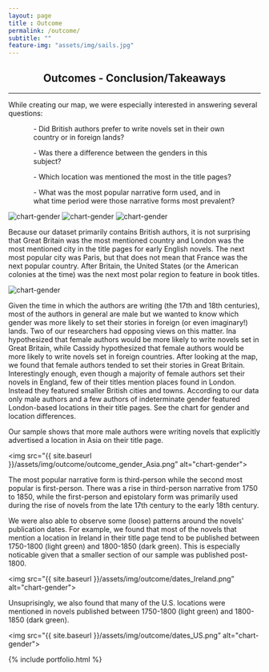 ```yaml
---
layout: page
title : Outcome
permalink: /outcome/
subtitle: ""
feature-img: "assets/img/sails.jpg"
---
```

<html>
  <head>
    <meta name="viewport" content="width=device-width, initial-scale=1">
  </head>
  <body>
    <h2 style="text-align:center">Outcomes - Conclusion/Takeaways</h2>
    <hr>
  
<p>While creating our map, we were especially interested in answering several questions:</p>
 
<p style="margin-left: 50px; margin-right: 50px"> - Did British authors prefer to write novels set in their own country or in foreign lands?</p>
<p style="margin-left: 50px; margin-right: 50px">- Was there a difference between the genders in this subject?</p>
<p style="margin-left: 50px; margin-right: 50px">- Which location was mentioned the most in the title pages?</p>
<p style="margin-left: 50px; margin-right: 50px">- What was the most popular narrative form used, and in what time period were those narrative forms most prevalent?</p>

<img src="{{ site.baseurl }}/assets/img/outcome/outcome_popularlocations_updated.jpg" alt="chart-gender">
<img src="{{ site.baseurl }}/assets/img/outcome/outcome_locations_USregions.png" alt="chart-gender">
<img src="{{ site.baseurl }}/assets/img/outcome/outcome_cities.jpg" alt="chart-gender">

<p>Because our dataset primarily contains British authors, it is not surprising that Great Britain was the most mentioned country and London was the most mentioned city in the title pages for early English novels. The next most popular city was Paris, but that does not mean that France was the next popular country. After Britain, the United States (or the American colonies at the time) was the next most polar region to feature in book titles.</p>

<img src="{{ site.baseurl }}/assets/img/outcome/chart-gender.jpg" alt="chart-gender">

<p>Given the time in which the authors are writing (the 17th and 18th centuries), most of the authors in general are male but we wanted to know which gender was more likely to set their stories in foreign (or even imaginary!) lands. Two of our researchers had opposing views on this matter. Ina hypothesized that female authors would be more likely to write novels set in Great Britain, while Cassidy hypothesized that female authors would be more likely to write novels set in foreign countries. After looking at the map, we found that female authors tended to set their stories in Great Britain. Interestingly enough, even though a majority of female authors set their novels in England, few of their titles mention places found in London. Instead they featured smaller British cities and towns. According to our data only male authors and a few authors of indeterminate gender featured London-based locations in their title pages. See the chart for gender and location differences. 
</p>

<p> Our sample shows that more male authors were writing novels that explicitly advertised a location in Asia on their title page. </p>

<img src="{{ site.baseurl }}/assets/img/outcome/outcome_gender_Asia.png” alt="chart-gender">

<p>The most popular narrative form is third-person while the second most popular is first-person. There was a rise in third-person narrative from 1750 to 1850, while the first-person and epistolary form was primarily used during the rise of novels from the late 17th century to the early 18th century. 
</p>

<p> We were also able to observe some (loose) patterns around the novels' publication dates. For example, we found that most of the novels that mention a location in Ireland in their title page tend to be published between 1750-1800 (light green) and 1800-1850 (dark green). This is especially noticable given that a smaller section of our sample was published post-1800.</p>

<img src="{{ site.baseurl }}/assets/img/outcome/dates_Ireland.png” alt="chart-gender">

<p> Unsuprisingly, we also found that many of the U.S. locations were mentioned in novels published between 1750-1800 (light green) and 1800-1850 (dark green).
  
<img src="{{ site.baseurl }}/assets/img/outcome/dates_US.png” alt="chart-gender">


{% include portfolio.html %}
